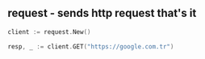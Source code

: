 ## request - sends http request that's it

```go
client := request.New()

resp, _ := client.GET("https://google.com.tr")
```
